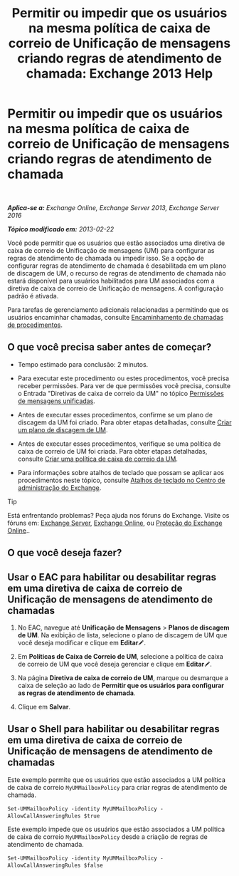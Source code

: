 ﻿---
title: 'Permitir ou impedir que os usuários na mesma política de caixa de correio de Unificação de mensagens criando regras de atendimento de chamada: Exchange 2013 Help'
TOCTitle: Permitir ou impedir que os usuários na mesma política de caixa de correio de Unificação de mensagens criando regras de atendimento de chamada
ms:assetid: e44acaa6-d5a8-41e8-94aa-100be0bd6391
ms:mtpsurl: https://technet.microsoft.com/pt-br/library/Dd351209(v=EXCHG.150)
ms:contentKeyID: 50556302
ms.date: 05/22/2018
mtps_version: v=EXCHG.150
ms.translationtype: MT
---

# Permitir ou impedir que os usuários na mesma política de caixa de correio de Unificação de mensagens criando regras de atendimento de chamada

 

_**Aplica-se a:** Exchange Online, Exchange Server 2013, Exchange Server 2016_

_**Tópico modificado em:** 2013-02-22_

Você pode permitir que os usuários que estão associados uma diretiva de caixa de correio de Unificação de mensagens (UM) para configurar as regras de atendimento de chamada ou impedir isso. Se a opção de configurar regras de atendimento de chamada é desabilitada em um plano de discagem de UM, o recurso de regras de atendimento de chamada não estará disponível para usuários habilitados para UM associados com a diretiva de caixa de correio de Unificação de mensagens. A configuração padrão é ativada.

Para tarefas de gerenciamento adicionais relacionadas a permitindo que os usuários encaminhar chamadas, consulte [Encaminhamento de chamadas de procedimentos](forwarding-calls-procedures-exchange-2013-help.md).

## O que você precisa saber antes de começar?

  - Tempo estimado para conclusão: 2 minutos.

  - Para executar este procedimento ou estes procedimentos, você precisa receber permissões. Para ver de que permissões você precisa, consulte o Entrada "Diretivas de caixa de correio da UM" no tópico [Permissões de mensagens unificadas](unified-messaging-permissions-exchange-2013-help.md).

  - Antes de executar esses procedimentos, confirme se um plano de discagem da UM foi criado. Para obter etapas detalhadas, consulte [Criar um plano de discagem de UM](create-a-um-dial-plan-exchange-2013-help.md).

  - Antes de executar esses procedimentos, verifique se uma política de caixa de correio de UM foi criada. Para obter etapas detalhadas, consulte [Criar uma política de caixa de correio da UM](create-a-um-mailbox-policy-exchange-2013-help.md).

  - Para informações sobre atalhos de teclado que possam se aplicar aos procedimentos neste tópico, consulte [Atalhos de teclado no Centro de administração do Exchange](keyboard-shortcuts-in-the-exchange-admin-center-exchange-online-protection-help.md).


> [!TIP]
> Está enfrentando problemas? Peça ajuda nos fóruns do Exchange. Visite os fóruns em: <A href="https://go.microsoft.com/fwlink/p/?linkid=60612">Exchange Server</A>, <A href="https://go.microsoft.com/fwlink/p/?linkid=267542">Exchange Online</A>, ou <A href="https://go.microsoft.com/fwlink/p/?linkid=285351">Proteção do Exchange Online</A>..



## O que você deseja fazer?

## Usar o EAC para habilitar ou desabilitar regras em uma diretiva de caixa de correio de Unificação de mensagens de atendimento de chamadas

1.  No EAC, navegue até **Unificação de Mensagens** \> **Planos de discagem de UM**. Na exibição de lista, selecione o plano de discagem de UM que você deseja modificar e clique em **Editar**![Ícone de edição](images/JJ218640.6f53ccb2-1f13-4c02-bea0-30690e6ea71d(EXCHG.150).gif "Ícone de edição").

2.  Em **Políticas de Caixa de Correio de UM**, selecione a política de caixa de correio de UM que você deseja gerenciar e clique em **Editar**![Ícone de edição](images/JJ218640.6f53ccb2-1f13-4c02-bea0-30690e6ea71d(EXCHG.150).gif "Ícone de edição").

3.  Na página **Diretiva de caixa de correio de UM**, marque ou desmarque a caixa de seleção ao lado de **Permitir que os usuários para configurar as regras de atendimento de chamada**.

4.  Clique em **Salvar**.

## Usar o Shell para habilitar ou desabilitar regras em uma diretiva de caixa de correio de Unificação de mensagens de atendimento de chamadas

Este exemplo permite que os usuários que estão associados a UM política de caixa de correio `MyUMMailboxPolicy` para criar regras de atendimento de chamada.

    Set-UMMailboxPolicy -identity MyUMMailboxPolicy -AllowCallAnsweringRules $true

Este exemplo impede que os usuários que estão associados a UM política de caixa de correio `MyUMMailboxPolicy` desde a criação de regras de atendimento de chamada.

    Set-UMMailboxPolicy -identity MyUMMailboxPolicy -AllowCallAnsweringRules $false

